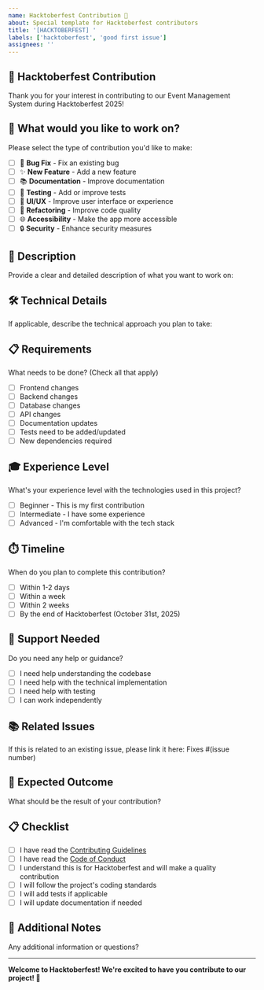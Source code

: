 ```yaml
---
name: Hacktoberfest Contribution 🎃
about: Special template for Hacktoberfest contributors
title: '[HACKTOBERFEST] '
labels: ['hacktoberfest', 'good first issue']
assignees: ''
---
```


## 🎃 Hacktoberfest Contribution

Thank you for your interest in contributing to our Event Management System during Hacktoberfest 2025!

## 🎯 What would you like to work on?
Please select the type of contribution you'd like to make:

- [ ] 🐛 **Bug Fix** - Fix an existing bug
- [ ] ✨ **New Feature** - Add a new feature
- [ ] 📚 **Documentation** - Improve documentation
- [ ] 🧪 **Testing** - Add or improve tests
- [ ] 🎨 **UI/UX** - Improve user interface or experience
- [ ] 🔧 **Refactoring** - Improve code quality
- [ ] 🌐 **Accessibility** - Make the app more accessible
- [ ] 🔒 **Security** - Enhance security measures

## 📝 Description
Provide a clear and detailed description of what you want to work on:

## 🛠️ Technical Details
If applicable, describe the technical approach you plan to take:

## 📋 Requirements
What needs to be done? (Check all that apply)
- [ ] Frontend changes
- [ ] Backend changes
- [ ] Database changes
- [ ] API changes
- [ ] Documentation updates
- [ ] Tests need to be added/updated
- [ ] New dependencies required

## 🎓 Experience Level
What's your experience level with the technologies used in this project?
- [ ] Beginner - This is my first contribution
- [ ] Intermediate - I have some experience
- [ ] Advanced - I'm comfortable with the tech stack

## ⏱️ Timeline
When do you plan to complete this contribution?
- [ ] Within 1-2 days
- [ ] Within a week
- [ ] Within 2 weeks
- [ ] By the end of Hacktoberfest (October 31st, 2025)

## 🤝 Support Needed
Do you need any help or guidance?
- [ ] I need help understanding the codebase
- [ ] I need help with the technical implementation
- [ ] I need help with testing
- [ ] I can work independently

## 📚 Related Issues
If this is related to an existing issue, please link it here:
Fixes #(issue number)

## 🎯 Expected Outcome
What should be the result of your contribution?

## 📋 Checklist
- [ ] I have read the [Contributing Guidelines](../../CONTRIBUTING.md)
- [ ] I have read the [Code of Conduct](../../CODE_OF_CONDUCT.md)
- [ ] I understand this is for Hacktoberfest and will make a quality contribution
- [ ] I will follow the project's coding standards
- [ ] I will add tests if applicable
- [ ] I will update documentation if needed

## 💬 Additional Notes
Any additional information or questions?

---

**Welcome to Hacktoberfest! We're excited to have you contribute to our project! 🎉**
